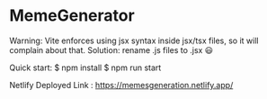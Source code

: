 # MemeGenerator
Warning: Vite enforces using jsx syntax inside jsx/tsx files, so it will complain about that. Solution: rename .js files to .jsx 😃

Quick start:
$ npm install
$ npm run start

Netlify Deployed Link : https://memesgeneration.netlify.app/
